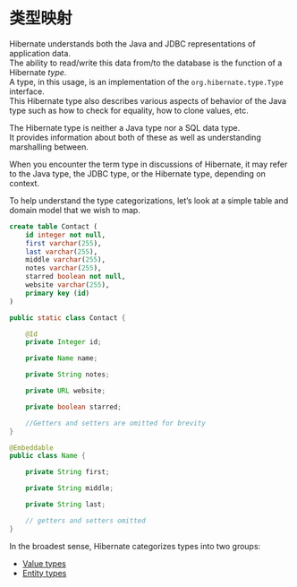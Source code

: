 # 类型映射

Hibernate understands both the Java and JDBC representations of application data.  
The ability to read/write this data from/to the database is the function of a Hibernate _type_.  
A type, in this usage, is an implementation of the `org.hibernate.type.Type` interface.  
This Hibernate type also describes various aspects of behavior of the Java type such as how to check for equality, how to clone values, etc.

The Hibernate type is neither a Java type nor a SQL data type.  
It provides information about both of these as well as understanding marshalling between.

When you encounter the term type in discussions of Hibernate, it may refer to the Java type, the JDBC type, or the Hibernate type, depending on context.

To help understand the type categorizations, let’s look at a simple table and domain model that we wish to map.

```sql
create table Contact (
    id integer not null,
    first varchar(255),
    last varchar(255),
    middle varchar(255),
    notes varchar(255),
    starred boolean not null,
    website varchar(255),
    primary key (id)
)
```
```java
public static class Contact {

    @Id
    private Integer id;

    private Name name;

    private String notes;

    private URL website;

    private boolean starred;

    //Getters and setters are omitted for brevity
}

@Embeddable
public class Name {

    private String first;

    private String middle;

    private String last;

    // getters and setters omitted
}
```

In the broadest sense, Hibernate categorizes types into two groups:
* [Value types](categorizationvalue.md)
* [Entity types](categorizationentity.md)



